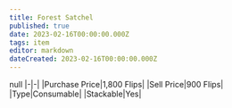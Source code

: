 ```yaml
---
title: Forest Satchel
published: true
date: 2023-02-16T00:00:00.000Z
tags: item
editor: markdown
dateCreated: 2023-02-16T00:00:00.000Z
---
```


null
|-|-|
|Purchase Price|1,800 Flips|
|Sell Price|900 Flips|
|Type|Consumable|
|Stackable|Yes|

